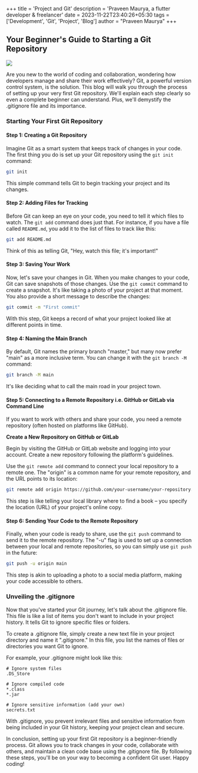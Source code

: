+++
title = 'Project and Git'
description = 'Praveen Maurya, a flutter developer & freelancer'
date = 2023-11-22T23:40:26+05:30
tags = ['Development', 'Git', 'Project', 'Blog']
author = "Praveen Maurya"
+++


## Your Beginner's Guide to Starting a Git Repository

![](/images/ProjectandGit/GitBlog.jpg)

Are you new to the world of coding and collaboration, wondering how developers manage and share their work effectively? Git, a powerful version control system, is the solution. This blog will walk you through the process of setting up your very first Git repository. We'll explain each step clearly so even a complete beginner can understand. Plus, we'll demystify the .gitignore file and its importance.

### Starting Your First Git Repository

#### Step 1: Creating a Git Repository

Imagine Git as a smart system that keeps track of changes in your code. The first thing you do is set up your Git repository using the `git init` command:

```bash
git init
```

This simple command tells Git to begin tracking your project and its changes.

#### Step 2: Adding Files for Tracking

Before Git can keep an eye on your code, you need to tell it which files to watch. The `git add` command does just that. For instance, if you have a file called `README.md`, you add it to the list of files to track like this:

```bash
git add README.md
```

Think of this as telling Git, "Hey, watch this file; it's important!"

#### Step 3: Saving Your Work

Now, let's save your changes in Git. When you make changes to your code, Git can save snapshots of those changes. Use the `git commit` command to create a snapshot. It's like taking a photo of your project at that moment. You also provide a short message to describe the changes:

```bash
git commit -m "First commit"
```

With this step, Git keeps a record of what your project looked like at different points in time.

#### Step 4: Naming the Main Branch

By default, Git names the primary branch "master," but many now prefer "main" as a more inclusive term. You can change it with the `git branch -M` command:

```bash
git branch -M main
```

It's like deciding what to call the main road in your project town.

#### Step 5: Connecting to a Remote Repository i.e. GitHub or GitLab via Command Line

If you want to work with others and share your code, you need a remote repository (often hosted on platforms like GitHub).

**Create a New Repository on GitHub or GitLab**

Begin by visiting the GitHub or GitLab website and logging into your account. Create a new repository following the platform's guidelines.

Use the `git remote add` command to connect your local repository to a remote one. The "origin" is a common name for your remote repository, and the URL points to its location:

```bash
git remote add origin https://github.com/your-username/your-repository.git
```

This step is like telling your local library where to find a book – you specify the location (URL) of your project's online copy.

#### Step 6: Sending Your Code to the Remote Repository

Finally, when your code is ready to share, use the `git push` command to send it to the remote repository. The "-u" flag is used to set up a connection between your local and remote repositories, so you can simply use `git push` in the future:

```bash
git push -u origin main
```

This step is akin to uploading a photo to a social media platform, making your code accessible to others.

### Unveiling the .gitignore

Now that you've started your Git journey, let's talk about the .gitignore file. This file is like a list of items you don't want to include in your project history. It tells Git to ignore specific files or folders.

To create a .gitignore file, simply create a new text file in your project directory and name it ".gitignore." In this file, you list the names of files or directories you want Git to ignore.

For example, your .gitignore might look like this:

```gitignore
# Ignore system files
.DS_Store

# Ignore compiled code
*.class
*.jar

# Ignore sensitive information (add your own)
secrets.txt
```

With .gitignore, you prevent irrelevant files and sensitive information from being included in your Git history, keeping your project clean and secure.

In conclusion, setting up your first Git repository is a beginner-friendly process. Git allows you to track changes in your code, collaborate with others, and maintain a clean code base using the .gitignore file. By following these steps, you'll be on your way to becoming a confident Git user. Happy coding!